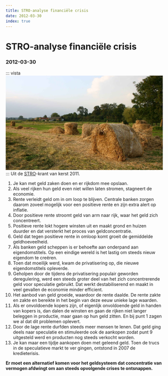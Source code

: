 ```yaml
---
title: STRO-analyse financiële crisis
date: 2012-03-30
index: true
---
```


# STRO-analyse financiële crisis
### 2012-03-30
::: vista
<img src="stro.jpg">
:::
Uit de [STRO](http://strohalm.nl)-krant van kerst 2011.

1. Je kan met geld zaken doen en er rijkdom mee opslaan.
2. Als veel rijken hun geld even niet willen laten stromen, stagneert de economie.
3. Rente verleidt geld om in om loop te blijven. Centrale banken zorgen daarom zoveel mogelijk voor een positieve rente en zijn extra alert op inflatie.
4. Door positieve rente stroomt geld van arm naar rijk, waar het geld zich concentreert.
5. Positieve rente lokt hogere winsten uit en maakt grond en huizen duurder en dat versterkt het proces van geldconcentratie.
6. Geld dat tegen positieve rente in omloop komt groeit de gemiddelde geldhoeveelheid.
7. Als banken geld scheppen is er behoefte aan onderpand aan eigendomstitels. Op een eindige wereld is het lastig om steeds nieuw eigendom te creëren.
8. Toen dat moeilijk werd, kwam de privatisering op, die nieuwe eigendomstitels opleverde.
9. Geholpen door de tijdens de privatisering populair geworden deregulering, werd een steeds groter deel van het zich concentrerende geld voor speculatie gebruikt. Dat werkt destabiliserend en maakt in veel gevallen de economie minder efficient.
10. Het aanbod van geld groeide, waardoor de rente daalde. De rente zakte en zakte en bereikte in het begin van deze eeuw unieke lage waarden.
11. Als er onvoldoende kopers zijn, of eigenlijk onvoldoende geld in handen van kopers is, dan dalen de winsten en gaan de rijken niet langer beleggen in productie, maar gaan op hun geld zitten. En bij punt 1 zagen we al dat dit problemen oplevert.
12. Door de lage rente durfden steeds meer mensen te lenen. Dat geld ging deels naar speculatie en stimuleerde ook de aankopen zodat punt 9 uitgesteld werd en producten nog steeds verkocht worden.
13. Je kan maar een tijdje aankopen doen met geleend geld. Toen de trucs in de speculatieve markt te ver gingen, ontstond in 2007 de kredieterisis.

**Er moet een alternatief komen voor het geldsysteem dat concentratie van vermogen afdwingt om aan steeds opvolgende crises te ontsnappen.**
